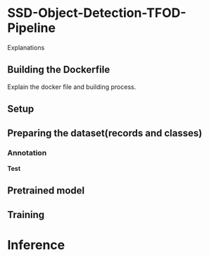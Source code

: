 # SSD-Object-Detection-TFOD-Pipeline
Explanations

## Building the Dockerfile
Explain the docker file and building process.

## Setup


## Preparing the dataset(records and classes)
### Annotation
**Test**


## Pretrained model


## Training


# Inference